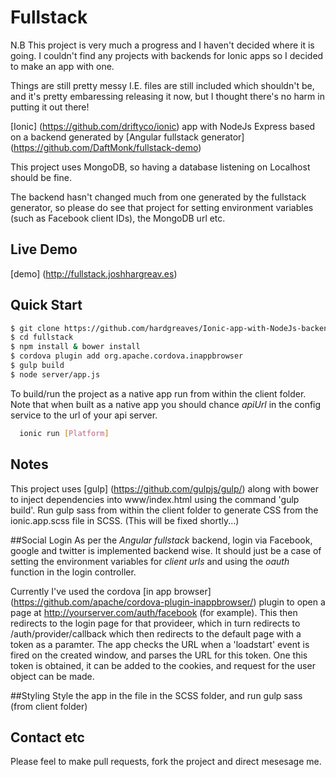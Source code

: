 Fullstack
=========

N.B This project is very much a progress and I haven't decided where it is going.
I couldn't find any projects with backends for Ionic apps so I decided to make an app with one.

Things are still pretty messy I.E. files are still included which shouldn't be,
and it's pretty embaressing releasing it now, but I thought there's no harm in putting it out there!

[Ionic] (https://github.com/driftyco/ionic) app with NodeJs Express based on a
backend generated by [Angular fullstack generator] (https://github.com/DaftMonk/fullstack-demo)

This project uses MongoDB, so having a database listening on Localhost should be fine.

The backend hasn't changed much from one generated by the fullstack generator, so please
do see that project for setting environment variables (such as Facebook client IDs), the MongoDB url etc.

## Live Demo
[demo] (http://fullstack.joshhargreav.es)

## Quick Start

```bash
$ git clone https://github.com/hardgreaves/Ionic-app-with-NodeJs-backend
$ cd fullstack
$ npm install & bower install
$ cordova plugin add org.apache.cordova.inappbrowser
$ gulp build
$ node server/app.js
```
To build/run the project as a native app run from within the client
folder. Note that when built as a native app you should chance *apiUrl*
in the config service to the url of your api server.

```bash
  ionic run [Platform]
```

## Notes
This project uses [gulp] (https://github.com/gulpjs/gulp/) along with bower
to inject dependencies into www/index.html using the command 'gulp build'.
Run gulp sass from within the client folder to generate CSS from the ionic.app.scss
file in SCSS. (This will be fixed shortly...)

##Social Login
As per the *Angular fullstack* backend, login via Facebook, google and twitter
is implemented backend wise. It should just be a case of setting the environment
variables for *client urls* and using the *oauth* function in the login controller.

Currently I've used the cordova [in app browser] (https://github.com/apache/cordova-plugin-inappbrowser/) plugin
to open a page at http://yourserver.com/auth/facebook (for example). This then redirects to the login page for that
provideer, which in turn redirects to /auth/provider/callback which then redirects to the default page with a token as a paramter. The app checks the URL when a 'loadstart' event is fired on the created window, and parses the URL for this token.
One this token is obtained, it can be added to the cookies, and request for the user object can be made.

##Styling
Style the app in the file in the SCSS folder, and run gulp sass (from client folder)

## Contact etc
Please feel to make pull requests, fork the project and direct mesesage me.


